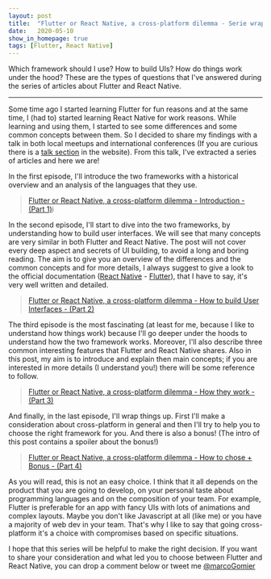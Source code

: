 ```yaml
---
layout: post
title:  "Flutter or React Native, a cross-platform dilemma - Serie wrap-up"
date:   2020-05-10
show_in_homepage: true
tags: [Flutter, React Native]
---
```


Which framework should I use? How to build UIs? How do things work under the hood? These are the types of questions that I've answered during the series of articles about Flutter and React Native.

---

Some time ago I started learning Flutter for fun reasons and at the same time, I (had to) started learning React Native for work reasons. 
While learning and using them, I started to see some differences and some common concepts between them. So I decided to share my findings with a talk in both local meetups and international conferences (If you are curious there is a [talk section](https://www.marcogomiero.com/talks/) in the website). From this talk, I've extracted a series of articles and here we are! 

In the first episode, I'll introduce the two frameworks with a historical overview and an analysis of the languages that they use. 

> [Flutter or React Native, a cross-platform dilemma - Introduction - (Part 1)](https://www.marcogomiero.com/posts/2019/rn-flutter-dilemma-1-intro/)i

In the second episode, I'll start to dive into the two frameworks, by understanding how to build user interfaces. We will see that many concepts are very similar in both Flutter and React Native. The post will not cover every deep aspect and secrets of UI building, to avoid a long and boring reading. The aim is to give you an overview of the differences and the common concepts and for more details, I always suggest to give a look to the official documentation ([React Native](https://facebook.github.io/react-native/) - [Flutter](https://flutter.dev/docs)), that I have to say, it's very well written and detailed.

> [Flutter or React Native, a cross-platform dilemma - How to build User Interfaces - (Part 2)](https://www.marcogomiero.com/posts/2020/rn-flutter-dilemma-2-ui/)

The third episode is the most fascinating (at least for me, because I like to understand how things work) because I'll go deeper under the hoods to understand how the two framework works. Moreover, I'll also describe three common interesting features that Flutter and React Native shares. Also in this post, my aim is to introduce and explain then main concepts; if you are interested in more details (I understand you!) there will be some reference to follow. 

> [Flutter or React Native, a cross-platform dilemma - How they work - (Part 3)](https://www.marcogomiero.com/posts/2020/rn-flutter-dilemma-3-under-hood/)

And finally, in the last episode, I'll wrap things up. First I'll make a consideration about cross-platform in general and then I'll try to help you to choose the right framework for you. And there is also a bonus! (The intro of this post contains a spoiler about the bonus!)

> [Flutter or React Native, a cross-platform dilemma - How to chose + Bonus - (Part 4)](https://www.marcogomiero.com/posts/2020/rn-flutter-dilemma-4-how-choose/)

As you will read, this is not an easy choice. I think that it all depends on the product that you are going to develop, on your personal taste about programming languages and on the composition of your team. For example, Flutter is preferable for an app with fancy UIs with lots of animations and complex layouts. Maybe you don't like Javascript at all (like me) or you have a majority of web dev in your team. That's why I like to say that going cross-platform it's a choice with compromises based on specific situations.

I hope that this series will be helpful to make the right decision. If you want to share your consideration and what led you to choose between Flutter and React Native, you can drop a comment below or tweet me [@marcoGomier](https://twitter.com/marcoGomier)

